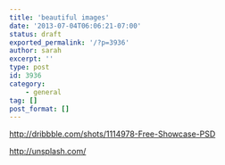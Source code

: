 ```yaml
---
title: 'beautiful images'
date: '2013-07-04T06:06:21-07:00'
status: draft
exported_permalink: '/?p=3936'
author: sarah
excerpt: ''
type: post
id: 3936
category:
    - general
tag: []
post_format: []
---
```

http://dribbble.com/shots/1114978-Free-Showcase-PSD

http://unsplash.com/